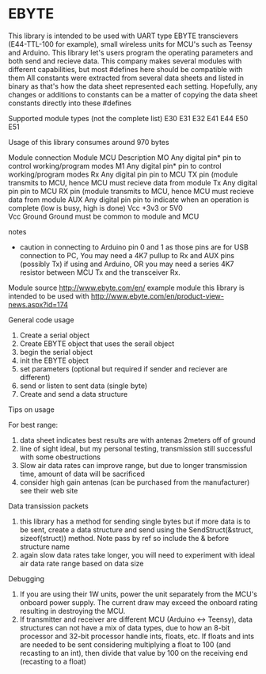 # EBYTE
 

This library is intended to be used with UART type EBYTE transcievers (E44-TTL-100 for example), small wireless units for MCU's such as
Teensy and Arduino. This library let's users program the operating parameters and both send and recieve data.
This company makes several modules with different capabilities, but most #defines here should be compatible with them
All constants were extracted from several data sheets and listed in binary as that's how the data sheet represented each setting.
Hopefully, any changes or additions to constants can be a matter of copying the data sheet constants directly into these #defines

Supported module types (not the complete list)
E30
E31
E32
E41
E44
E50
E51

Usage of this library consumes around 970 bytes

  

Module connection
Module	MCU						Description
MO		Any digital pin*		pin to control working/program modes
M1		Any digital pin*		pin to control working/program modes
Rx		Any digital pin			pin to MCU TX pin (module transmits to MCU, hence MCU must recieve data from module
Tx		Any digital pin			pin to MCU RX pin (module transmits to MCU, hence MCU must recieve data from module
AUX		Any digital pin			pin to indicate when an operation is complete (low is busy, high is done)
Vcc		+3v3 or 5V0				
Vcc		Ground					Ground must be common to module and MCU		

notes
* caution in connecting to Arduino pin 0 and 1 as those pins are for USB connection to PC, You may need a 4K7 pullup to Rx and AUX pins (possibly Tx) if using and Arduino, OR you may need a series 4K7 resistor between MCU Tx and the transceiver Rx.

Module source
http://www.ebyte.com/en/
example module this library is intended to be used with
http://www.ebyte.com/en/product-view-news.aspx?id=174

General code usage
1. Create a serial object
2. Create EBYTE object that uses the serail object
3. begin the serial object
4. init the EBYTE object
5. set parameters (optional but required if sender and reciever are different)
6. send or listen to sent data (single byte)
7. Create and send a data structure

Tips on usage

For best range:
1. data sheet indicates best results are with antenas 2meters off of ground
2. line of sight ideal, but my personal testing, transmission still successful with some obestructions
3. Slow air data rates can improve range, but due to longer transmission time, amount of data will be sacrificed
4. consider high gain antenas (can be purchased from the manufacturer) see their web site

Data transission packets
1. this library has a method for sending single bytes but if more data is to be sent, create a data structure and send using the SendStruct(&struct, sizeof(struct)) method. Note pass by ref so include the & before structure name
2. again slow data rates take longer, you will need to experiment with ideal air data rate range based on data size

Debugging
1. If you are using their 1W units, power the unit separately from the MCU's onboard power supply. The current draw may exceed the onboard rating resulting in destroying the MCU.
2. If transmitter and receiver are different MCU (Arduino <-> Teensy), data structures can not have a mix of data types, due to how an 8-bit processor and 32-bit processor handle ints, floats, etc. If floats and ints are needed to be sent considering multiplying a float to 100 (and recasting to an int), then divide that value by 100 on the receiving end (recasting to a float)

